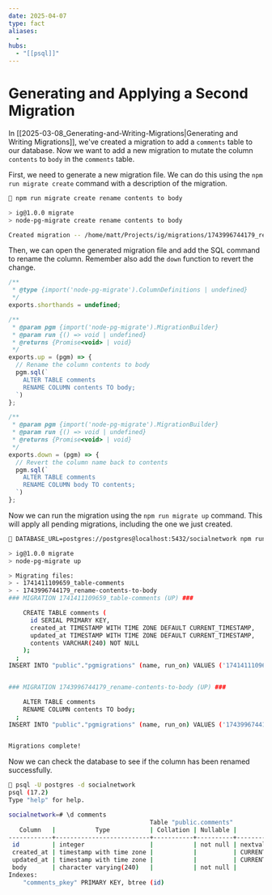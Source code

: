 ```yaml
---
date: 2025-04-07
type: fact
aliases:
  -
hubs:
  - "[[psql]]"
---
```


# Generating and Applying a Second Migration

In [[2025-03-08_Generating-and-Writing-Migrations|Generating and Writing Migrations]], we've created a migration to add a `comments` table to our database. Now we want to add a new migration to mutate the column `contents` to `body` in the `comments` table.


First, we need to generate a new migration file. We can do this using the `npm run migrate create` command with a description of the migration.

```sh
 npm run migrate create rename contents to body

> ig@1.0.0 migrate
> node-pg-migrate create rename contents to body

Created migration -- /home/matt/Projects/ig/migrations/1743996744179_rename-contents-to-body.js
```

Then, we can open the generated migration file and add the SQL command to rename the column. Remember also add the `down` function to revert the change.

```js
/**
 * @type {import('node-pg-migrate').ColumnDefinitions | undefined}
 */
exports.shorthands = undefined;

/**
 * @param pgm {import('node-pg-migrate').MigrationBuilder}
 * @param run {() => void | undefined}
 * @returns {Promise<void> | void}
 */
exports.up = (pgm) => {
  // Rename the column contents to body
  pgm.sql(`
    ALTER TABLE comments
    RENAME COLUMN contents TO body;
  `)
};

/**
 * @param pgm {import('node-pg-migrate').MigrationBuilder}
 * @param run {() => void | undefined}
 * @returns {Promise<void> | void}
 */
exports.down = (pgm) => {
  // Revert the column name back to contents
  pgm.sql(`
    ALTER TABLE comments
    RENAME COLUMN body TO contents;
  `)
};
```

Now we can run the migration using the `npm run migrate up` command. This will apply all pending migrations, including the one we just created.

```sh
 DATABASE_URL=postgres://postgres@localhost:5432/socialnetwork npm run migrate up

> ig@1.0.0 migrate
> node-pg-migrate up

> Migrating files:
> - 1741411109659_table-comments
> - 1743996744179_rename-contents-to-body
### MIGRATION 1741411109659_table-comments (UP) ###

    CREATE TABLE comments (
      id SERIAL PRIMARY KEY,
      created_at TIMESTAMP WITH TIME ZONE DEFAULT CURRENT_TIMESTAMP,
      updated_at TIMESTAMP WITH TIME ZONE DEFAULT CURRENT_TIMESTAMP,
      contents VARCHAR(240) NOT NULL
    );
  ;
INSERT INTO "public"."pgmigrations" (name, run_on) VALUES ('1741411109659_table-comments', NOW());


### MIGRATION 1743996744179_rename-contents-to-body (UP) ###

    ALTER TABLE comments
    RENAME COLUMN contents TO body;
  ;
INSERT INTO "public"."pgmigrations" (name, run_on) VALUES ('1743996744179_rename-contents-to-body', NOW());


Migrations complete!
```

Now we can check the database to see if the column has been renamed successfully.

```sh
 psql -U postgres -d socialnetwork
psql (17.2)
Type "help" for help.

socialnetwork=# \d comments
                                       Table "public.comments"
   Column   |           Type           | Collation | Nullable |               Default                
------------+--------------------------+-----------+----------+--------------------------------------
 id         | integer                  |           | not null | nextval('comments_id_seq'::regclass)
 created_at | timestamp with time zone |           |          | CURRENT_TIMESTAMP
 updated_at | timestamp with time zone |           |          | CURRENT_TIMESTAMP
 body       | character varying(240)   |           | not null | 
Indexes:
    "comments_pkey" PRIMARY KEY, btree (id)
```
